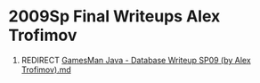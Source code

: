 2009Sp Final Writeups Alex Trofimov
===================================

1.  REDIRECT [GamesMan Java - Database Writeup SP09 (by Alex Trofimov).md](GamesMan_Java_-_Database_Writeup_SP09_(by_Alex_Trofimov).md "wikilink")

